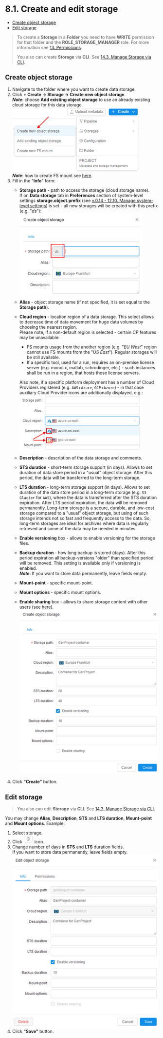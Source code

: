 # 8.1. Create and edit storage

- [Create object storage](#create-object-storage)
- [Edit storage](#edit-storage)

> To create a **Storage** in a **Folder** you need to have **WRITE** permission for that folder and the **ROLE\_STORAGE\_MANAGER** role. For more information see [13. Permissions](../13_Permissions/13._Permissions.md).
>
> You also can create **Storage** via **CLI**. See [14.3. Manage Storage via CLI](../14_CLI/14.3._Manage_Storage_via_CLI.md#create-a-datastorage).

## Create object storage

1. Navigate to the folder where you want to create data storage.
2. Click **+ Create → Storage → Create new object storage**.  
    **_Note_**: choose **Add existing object storage** to use an already existing cloud storage for this data storage.  
    ![CP_CreateAndEditStorage](attachments/CreateAndEditStorage_1.png)  
    **_Note_**: how to create FS mount see [here](8.7._Create_shared_file_system.md).  
3. Fill in the "**Info**" form:  
    - **Storage path** - path to access the storage (cloud storage name).  
    If on **Data storage** tab in **Preferences** section of system-level settings **storage.object.prefix** (see [v.0.14 - 12.10. Manage system-level settings](../12_Manage_Settings/12.10._Manage_system-level_settings.md#data-storage)) is set - all new storages will be created with this prefix (e.g. "*ds*"):  
    ![CP_CreateAndEditStorage](attachments/CreateAndEditStorage_2.png)
    - **Alias** - object storage name (if not specified, it is set equal to the **Storage path**).
    - **Cloud region** - location region of a data storage. This select allows to decrease time of data movement for huge data volumes by choosing the nearest region.  
        Please note, if a non-default region is selected - certain CP features may be unavailable:  
        - FS mounts usage from the another region (e.g. "_EU West_" region cannot use FS mounts from the "_US East_"). Regular storages will be still available.
        - If a specific tool, used for a run, requires an on-premise license server (e.g. monolix, matlab, schrodinger, etc.) - such instances shall be run in a region, that hosts those license servers.  

        Also note, if a specific platform deployment has a number of Cloud Providers registered (e.g. `AWS`+`Azure`, `GCP`+`Azure`) - in that case auxiliary Cloud Provider icons are additionally displayed, e.g.:  
        ![CP_CreateAndEditStorage](attachments/CreateAndEditStorage_6.png)

    - **Description** - description of the data storage and comments.
    - **STS duration** - short-term storage support (in days). Allows to set duration of data store period in a "usual" object storage. After this period, the data will be transferred to the long-term storage.
    - **LTS duration** - long-term storage support (in days). Allows to set duration of the data store period in a long-term storage (e.g. `S3 Glacier` for `AWS`), where the data is transferred after the STS duration expiration. After LTS period expiration, the data will be removed permanently. Long-term storage is a secure, durable, and low-cost storage compared to a "usual" object storage, but using of such storage intends not so fast and frequently access to the data. So, long-term storages are ideal for archives where data is regularly retrieved and some of the data may be needed in minutes.
    - **Enable versioning** box - allows to enable versioning for the storage files.
    - **Backup duration** - how long backup is stored (days). After this period expiration all backup-versions "older" than specified period will be removed. This setting is available only if versioning is enabled.  
        **_Note_**: If you want to store data permanently, leave fields empty.
    - **Mount-point** - specific mount-point.
    - **Mount options** - specific mount options.
    - **Enable sharing** box - allows to share storage content with other users (see [here](8.8._Data_sharing.md)).  
        ![CP_CreateAndEditStorage](attachments/CreateAndEditStorage_3.png)
4. Click **"Create"** button.

## Edit storage

> You also can edit **Storage** via **CLI**. See [14.3. Manage Storage via CLI](../14_CLI/14.3._Manage_Storage_via_CLI.md#edit-a-datastorage).

You may change **Alias**, **Description**, **STS** and **LTS duration**, **Mount-point** and **Mount options**. Example:

1. Select storage.
2. Click ![CP_CreateAndEditStorage](attachments/CreateAndEditStorage_4.png) icon.
3. Change number of days in **STS** and **LTS** duration fields.  
    If you want to store data permanently, leave fields empty.  
    ![CP_CreateAndEditStorage](attachments/CreateAndEditStorage_5.png)
4. Click **"Save"** button.
